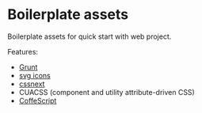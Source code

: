# Boilerplate assets

Boilerplate assets for quick start with web project.

Features:

- [Grunt](http://gruntjs.com)
- [svg icons](https://github.com/FWeinb/grunt-svgstore)
- [cssnext](http://cssnext.io/)
- CUACSS (component and utility attribute-driven CSS)
- [CoffeScript](http://coffeescript.org)
